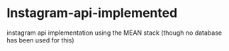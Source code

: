 # Instagram-api-implemented
instagram api implementation using the MEAN stack (though no database has been used for this)
